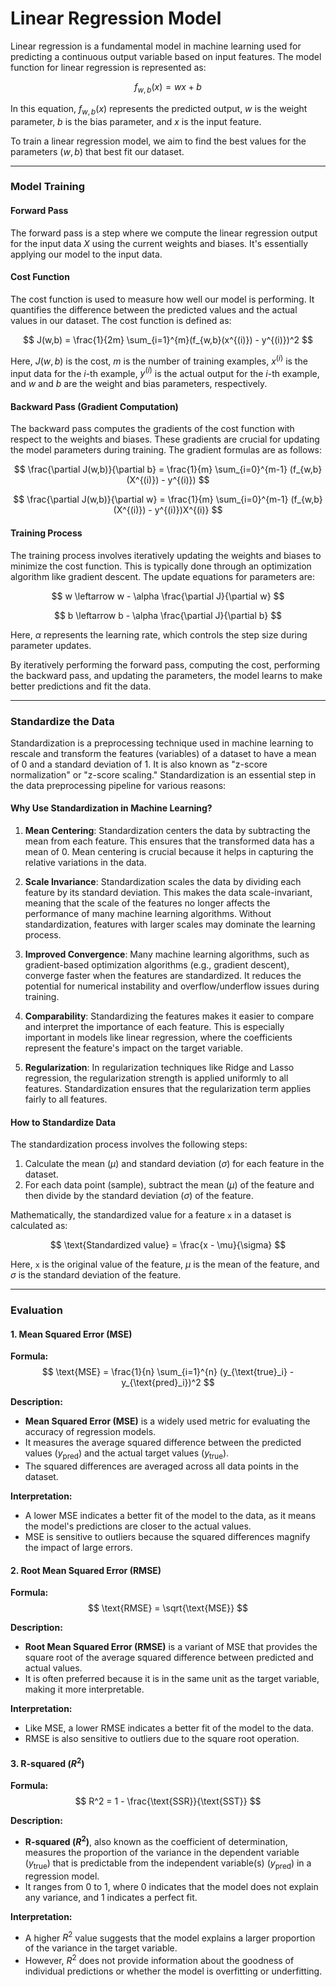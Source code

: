 # Linear Regression Model

Linear regression is a fundamental model in machine learning used for predicting a continuous output variable based on input features. The model function for linear regression is represented as:

$$
f_{w,b}(x) = wx + b
$$

In this equation, $f_{w,b}(x)$ represents the predicted output, $w$ is the weight parameter, $b$ is the bias parameter, and $x$ is the input feature.

To train a linear regression model, we aim to find the best values for the parameters $(w, b)$ that best fit our dataset.

---

### Model Training

#### Forward Pass

The forward pass is a step where we compute the linear regression output for the input data $X$ using the current weights and biases. It's essentially applying our model to the input data.

#### Cost Function

The cost function is used to measure how well our model is performing. It quantifies the difference between the predicted values and the actual values in our dataset. The cost function is defined as:

$$
J(w,b) = \frac{1}{2m} \sum_{i=1}^{m}(f_{w,b}(x^{(i)}) - y^{(i)})^2
$$

Here, $J(w, b)$ is the cost, $m$ is the number of training examples, $x^{(i)}$ is the input data for the $i$-th example, $y^{(i)}$ is the actual output for the $i$-th example, and $w$ and $b$ are the weight and bias parameters, respectively.

#### Backward Pass (Gradient Computation)

The backward pass computes the gradients of the cost function with respect to the weights and biases. These gradients are crucial for updating the model parameters during training. The gradient formulas are as follows:

$$
\frac{\partial J(w,b)}{\partial b} = \frac{1}{m} \sum_{i=0}^{m-1} (f_{w,b}(X^{(i)}) - y^{(i)})
$$

$$
\frac{\partial J(w,b)}{\partial w} = \frac{1}{m} \sum_{i=0}^{m-1} (f_{w,b}(X^{(i)}) - y^{(i)})X^{(i)}
$$

#### Training Process

The training process involves iteratively updating the weights and biases to minimize the cost function. This is typically done through an optimization algorithm like gradient descent. The update equations for parameters are:

$$
w \leftarrow w - \alpha \frac{\partial J}{\partial w}
$$

$$
b \leftarrow b - \alpha \frac{\partial J}{\partial b}
$$

Here, $\alpha$ represents the learning rate, which controls the step size during parameter updates.

By iteratively performing the forward pass, computing the cost, performing the backward pass, and updating the parameters, the model learns to make better predictions and fit the data.

---

### Standardize the Data

Standardization is a preprocessing technique used in machine learning to rescale and transform the features (variables) of a dataset to have a mean of 0 and a standard deviation of 1. It is also known as "z-score normalization" or "z-score scaling." Standardization is an essential step in the data preprocessing pipeline for various reasons:

#### Why Use Standardization in Machine Learning?

1. **Mean Centering**: Standardization centers the data by subtracting the mean from each feature. This ensures that the transformed data has a mean of 0. Mean centering is crucial because it helps in capturing the relative variations in the data.

2. **Scale Invariance**: Standardization scales the data by dividing each feature by its standard deviation. This makes the data scale-invariant, meaning that the scale of the features no longer affects the performance of many machine learning algorithms. Without standardization, features with larger scales may dominate the learning process.

3. **Improved Convergence**: Many machine learning algorithms, such as gradient-based optimization algorithms (e.g., gradient descent), converge faster when the features are standardized. It reduces the potential for numerical instability and overflow/underflow issues during training.

4. **Comparability**: Standardizing the features makes it easier to compare and interpret the importance of each feature. This is especially important in models like linear regression, where the coefficients represent the feature's impact on the target variable.

5. **Regularization**: In regularization techniques like Ridge and Lasso regression, the regularization strength is applied uniformly to all features. Standardization ensures that the regularization term applies fairly to all features.

#### How to Standardize Data

The standardization process involves the following steps:

1. Calculate the mean ($\mu$) and standard deviation ($\sigma$) for each feature in the dataset.
2. For each data point (sample), subtract the mean ($\mu$) of the feature and then divide by the standard deviation ($\sigma$) of the feature.

Mathematically, the standardized value for a feature `x` in a dataset is calculated as:

$$
\text{Standardized value} = \frac{x - \mu}{\sigma}
$$

Here, `x` is the original value of the feature, $\mu$ is the mean of the feature, and $\sigma$ is the standard deviation of the feature.

---

### Evaluation

#### 1. Mean Squared Error (MSE)

**Formula:**
$$
\text{MSE} = \frac{1}{n} \sum_{i=1}^{n} (y_{\text{true}_i} - y_{\text{pred}_i})^2
$$

**Description:**
- **Mean Squared Error (MSE)** is a widely used metric for evaluating the accuracy of regression models.
- It measures the average squared difference between the predicted values ($y_{\text{pred}}$) and the actual target values ($y_{\text{true}}$).
- The squared differences are averaged across all data points in the dataset.

**Interpretation:**
- A lower MSE indicates a better fit of the model to the data, as it means the model's predictions are closer to the actual values.
- MSE is sensitive to outliers because the squared differences magnify the impact of large errors.

#### 2. Root Mean Squared Error (RMSE)

**Formula:**
$$
\text{RMSE} = \sqrt{\text{MSE}}
$$

**Description:**
- **Root Mean Squared Error (RMSE)** is a variant of MSE that provides the square root of the average squared difference between predicted and actual values.
- It is often preferred because it is in the same unit as the target variable, making it more interpretable.

**Interpretation:**
- Like MSE, a lower RMSE indicates a better fit of the model to the data.
- RMSE is also sensitive to outliers due to the square root operation.

#### 3. R-squared ($R^2$)

**Formula:**
$$
R^2 = 1 - \frac{\text{SSR}}{\text{SST}}
$$

**Description:**
- **R-squared ($R^2$)**, also known as the coefficient of determination, measures the proportion of the variance in the dependent variable ($y_{\text{true}}$) that is predictable from the independent variable(s) ($y_{\text{pred}}$) in a regression model.
- It ranges from 0 to 1, where 0 indicates that the model does not explain any variance, and 1 indicates a perfect fit.

**Interpretation:**
- A higher $R^2$ value suggests that the model explains a larger proportion of the variance in the target variable.
- However, $R^2$ does not provide information about the goodness of individual predictions or whether the model is overfitting or underfitting.
